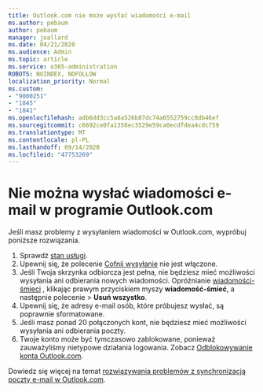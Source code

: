 ```yaml
---
title: Outlook.com nie może wysłać wiadomości e-mail
ms.author: pebaum
author: pebaum
manager: joallard
ms.date: 04/21/2020
ms.audience: Admin
ms.topic: article
ms.service: o365-administration
ROBOTS: NOINDEX, NOFOLLOW
localization_priority: Normal
ms.custom:
- "9000251"
- "1845"
- "1841"
ms.openlocfilehash: adb6dd3cc5a6a526b87dc74a6552759cc8db46ef
ms.sourcegitcommit: c6692ce0fa1358ec3529e59ca0ecdfdea4cdc759
ms.translationtype: MT
ms.contentlocale: pl-PL
ms.lasthandoff: 09/14/2020
ms.locfileid: "47753269"
---
```

# <a name="unable-to-send-email-in-outlookcom"></a>Nie można wysłać wiadomości e-mail w programie Outlook.com

Jeśli masz problemy z wysyłaniem wiadomości w Outlook.com, wypróbuj poniższe rozwiązania.

1. Sprawdź [stan usługi](https://go.microsoft.com/fwlink/p/?linkid=837482). 
2. Upewnij się, że polecenie [Cofnij wysyłanie](https://outlook.live.com/mail/options/mail/messageContent/undoSend) nie jest włączone.
3. Jeśli Twoja skrzynka odbiorcza jest pełna, nie będziesz mieć możliwości wysyłania ani odbierania nowych wiadomości. Opróżnianie [wiadomości-śmieci](https://outlook.live.com/mail/junkemail) , klikając prawym przyciskiem myszy **wiadomość-śmieć**, a następnie polecenie  >  **Usuń wszystko**.
4. Upewnij się, że adresy e-mail osób, które próbujesz wysłać, są poprawnie sformatowane.
5. Jeśli masz ponad 20 połączonych kont, nie będziesz mieć możliwości wysyłania ani odbierania poczty.
6. Twoje konto może być tymczasowo zablokowane, ponieważ zauważyliśmy nietypowe działania logowania. Zobacz [Odblokowywanie konta Outlook.com](https://support.office.com/article/f4ad2701-d166-4d8b-8a6a-9af2a1f8a4c4).

Dowiedz się więcej na temat [rozwiązywania problemów z synchronizacją poczty e-mail w Outlook.com](https://support.office.com/article/d39e3341-8d79-4bf1-b3c7-ded602233642).